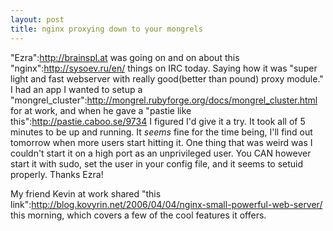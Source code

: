 ```yaml
--- 
layout: post
title: nginx proxying down to your mongrels
---
```

"Ezra":http://brainspl.at was going on and on about this "nginx":http://sysoev.ru/en/ things on IRC today.  Saying how it was "super light and fast webserver with really good(better than pound) proxy module."  I had an app I wanted to setup a "mongrel_cluster":http://mongrel.rubyforge.org/docs/mongrel_cluster.html for at work, and when he gave a "pastie like this":http://pastie.caboo.se/9734 I figured I'd give it a try.  It took all of 5 minutes to be up and running.  It *seems* fine for the time being, I'll find out tomorrow when more users start hitting it.  One thing that was weird was I couldn't start it on a high port as an unprivileged user.  You CAN however start it with sudo, set the user in your config file, and it seems to setuid properly.  Thanks Ezra!

My friend Kevin at work shared "this link":http://blog.kovyrin.net/2006/04/04/nginx-small-powerful-web-server/ this morning, which covers a few of the cool features it offers.
